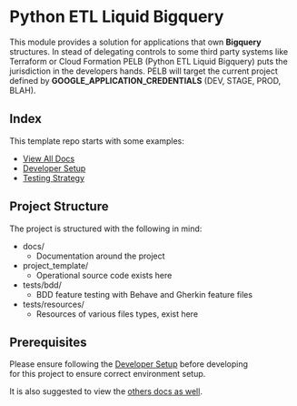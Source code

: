 # Python ETL Liquid Bigquery

This module provides a solution for applications that own **Bigquery** structures.
In stead of delegating controls to some third party systems like Terraform
or Cloud Formation PELB (Python ETL Liquid Bigquery) puts the jurisdiction in the
developers hands. PELB will target the current project defined by 
**GOOGLE_APPLICATION_CREDENTIALS** (DEV, STAGE, PROD, BLAH). 

## Index

This template repo starts with some examples:
* [View All Docs](./docs/)
* [Developer Setup](./docs/developer_setup.md)
* [Testing Strategy](./docs/testing_strategy.md)

## Project Structure

The project is structured with the following in mind:

- docs/
    - Documentation around the project
- project_template/
    - Operational source code exists here
- tests/bdd/
    - BDD feature testing with Behave and Gherkin feature files
- tests/resources/
    - Resources of various files types, exist here

## Prerequisites

Please ensure following the [Developer Setup](./docs/developer_setup.md) before developing \
for this project to ensure correct environment setup.

It is also suggested to view the [others docs as well](./docs/).
